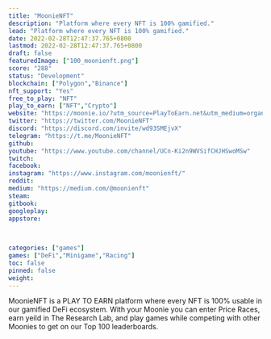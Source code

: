 ```yaml
---
title: "MoonieNFT"
description: "Platform where every NFT is 100% gamified."
lead: "Platform where every NFT is 100% gamified."
date: 2022-02-28T12:47:37.765+0800
lastmod: 2022-02-28T12:47:37.765+0800
draft: false
featuredImage: ["100_moonienft.png"]
score: "288"
status: "Development"
blockchain: ["Polygon","Binance"]
nft_support: "Yes"
free_to_play: "NFT"
play_to_earn: ["NFT","Crypto"]
website: "https://moonie.io/?utm_source=PlayToEarn.net&utm_medium=organic&utm_campaign=gamepage"
twitter: "https://twitter.com/MoonieNFT"
discord: "https://discord.com/invite/wd93SMEjvX"
telegram: "https://t.me/MoonieNFT"
github: 
youtube: "https://www.youtube.com/channel/UCn-Ki2n9WVSifCHJHSwoMSw"
twitch: 
facebook: 
instagram: "https://www.instagram.com/moonienft/"
reddit: 
medium: "https://medium.com/@moonienft"
steam: 
gitbook: 
googleplay: 
appstore: 

  
    
categories: ["games"]
games: ["DeFi","Minigame","Racing"]
toc: false
pinned: false
weight: 
---
```

MoonieNFT is a PLAY TO EARN platform where every NFT is 100% usable in our gamified DeFi ecosystem. With your Moonie you can enter Price Races, earn yeild in The Research Lab, and play games while competing with other Moonies to get on our Top 100 leaderboards.